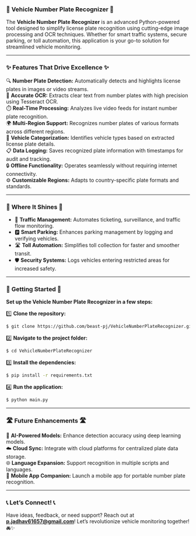 ### 🚗 **Vehicle Number Plate Recognizer** 🚗  

The **Vehicle Number Plate Recognizer** is an advanced Python-powered tool designed to simplify license plate recognition using cutting-edge image processing and OCR techniques. Whether for smart traffic systems, secure parking, or toll automation, this application is your go-to solution for streamlined vehicle monitoring.  

---

### ✨ **Features That Drive Excellence** ✨  

🔍 **Number Plate Detection:** Automatically detects and highlights license plates in images or video streams.  
📄 **Accurate OCR:** Extracts clear text from number plates with high precision using Tesseract OCR.  
⏱️ **Real-Time Processing:** Analyzes live video feeds for instant number plate recognition.  
🌍 **Multi-Region Support:** Recognizes number plates of various formats across different regions.  
🚗 **Vehicle Categorization:** Identifies vehicle types based on extracted license plate details.  
📋 **Data Logging:** Saves recognized plate information with timestamps for audit and tracking.  
🔒 **Offline Functionality:** Operates seamlessly without requiring internet connectivity.  
⚙️ **Customizable Regions:** Adapts to country-specific plate formats and standards.  

---

### 🌟 **Where It Shines** 🌟  

- 🚦 **Traffic Management:** Automates ticketing, surveillance, and traffic flow monitoring.  
- 🅿️ **Smart Parking:** Enhances parking management by logging and verifying vehicles.  
- 🛣️ **Toll Automation:** Simplifies toll collection for faster and smoother transit.  
- 🛡️ **Security Systems:** Logs vehicles entering restricted areas for increased safety.  

---

### 🚀 **Getting Started** 🚀  

**Set up the Vehicle Number Plate Recognizer in a few steps:**  

1️⃣ **Clone the repository:**  
```bash  
$ git clone https://github.com/beast-pj/VehicleNumberPlateRecognizer.git  
```  

2️⃣ **Navigate to the project folder:**  
```bash  
$ cd VehicleNumberPlateRecognizer  
```  

3️⃣ **Install the dependencies:**  
```bash  
$ pip install -r requirements.txt  
```  

4️⃣ **Run the application:**  
```bash  
$ python main.py  
```  

---

### 🛣️ **Future Enhancements** 🛣️  

🌟 **AI-Powered Models:** Enhance detection accuracy using deep learning models.  
☁️ **Cloud Sync:** Integrate with cloud platforms for centralized plate data storage.  
🌐 **Language Expansion:** Support recognition in multiple scripts and languages.  
📱 **Mobile App Companion:** Launch a mobile app for portable number plate recognition.  

---

### 📞 **Let’s Connect!** 📞  

Have ideas, feedback, or need support? Reach out at **p.jadhav61657@gmail.com**! Let’s revolutionize vehicle monitoring together! 🚘✨  
